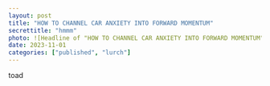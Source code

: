 ```yaml
---
layout: post
title: "HOW TO CHANNEL CAR ANXIETY INTO FORWARD MOMENTUM"
secrettitle: "hmmm"
photo: ![Headline of "HOW TO CHANNEL CAR ANXIETY INTO FORWARD MOMENTUM" as seen in Lurch Zine.](./assets/img/forward_momentum_headline.png)
date: 2023-11-01
categories: ["published", "lurch"]
---
```


<!--- --->
toad